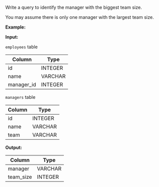 ﻿
Write a query to identify the manager with the biggest team size.

You may assume there is only one manager with the largest team size.

**Example:**

**Input:**

`employees`  table


|   Column   |  Type   |
|------------|---------|
| id         | INTEGER |
| name       | VARCHAR |
| manager_id | INTEGER |



`managers`  table


| Column |  Type   |
|--------|---------|
| id     | INTEGER |
| name   | VARCHAR |
| team   | VARCHAR |



**Output:**


|  Column   |  Type   |
|-----------|---------|
| manager   | VARCHAR |
| team_size | INTEGER |


